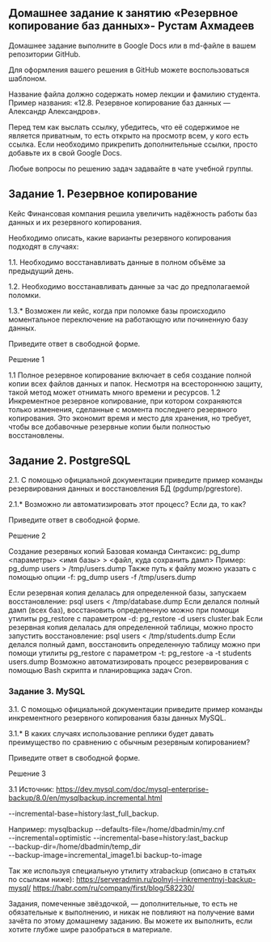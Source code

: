 ## Домашнее задание к занятию «Резервное копирование баз данных»- Рустам Ахмадеев
Домашнее задание выполните в Google Docs или в md-файле в вашем репозитории GitHub.

Для оформления вашего решения в GitHub можете воспользоваться шаблоном.

Название файла должно содержать номер лекции и фамилию студента. Пример названия: «12.8. Резервное копирование баз данных — Александр Александров».

Перед тем как выслать ссылку, убедитесь, что её содержимое не является приватным, то есть открыто на просмотр всем, у кого есть ссылка. Если необходимо прикрепить дополнительные ссылки, просто добавьте их в свой Google Docs.

Любые вопросы по решению задач задавайте в чате учебной группы.

## Задание 1. Резервное копирование
Кейс
Финансовая компания решила увеличить надёжность работы баз данных и их резервного копирования.

Необходимо описать, какие варианты резервного копирования подходят в случаях:

1.1. Необходимо восстанавливать данные в полном объёме за предыдущий день.

1.2. Необходимо восстанавливать данные за час до предполагаемой поломки.

1.3.* Возможен ли кейс, когда при поломке базы происходило моментальное переключение на работающую или починенную базу данных.

Приведите ответ в свободной форме.

Решение 1

1.1 Полное резервное копирование включает в себя создание полной копии всех файлов данных и папок. Несмотря на всестороннюю защиту, такой метод может отнимать много времени и ресурсов.
1.2 Инкрементное резервное копирование, при котором сохраняются только изменения, сделанные с момента последнего резервного копирования. Это экономит время и место для хранения, но требует, чтобы все добавочные резервные копии были полностью восстановлены.


## Задание 2. PostgreSQL
2.1. С помощью официальной документации приведите пример команды резервирования данных и восстановления БД (pgdump/pgrestore).

2.1.* Возможно ли автоматизировать этот процесс? Если да, то как?

Приведите ответ в свободной форме.

Решение 2

Создание резервных копий
Базовая команда
Синтаксис:
pg_dump <параметры> <имя базы> > <файл, куда сохранить дамп>
Пример:
pg_dump users > /tmp/users.dump
Также путь к файлу можно указать с помощью опции -f:
pg_dump users -f /tmp/users.dump

Если резервная копия делалась для определенной базы, запускаем восстановление:
psql users < /tmp/database.dump
Если делался полный дамп (всех баз), восстановить определенную можно при помощи утилиты pg_restore с параметром -d:
pg_restore -d users cluster.bak
Если резервная копия делалась для определенной таблицы, можно просто запустить восстановление:
psql users < /tmp/students.dump
Если делался полный дамп, восстановить определенную таблицу можно при помощи утилиты pg_restore с параметром -t:
pg_restore -a -t students users.dump
Возможно автоматизировать процесс резервирования с помощью Bash скрипта и планировщика задач Cron.

### Задание 3. MySQL
3.1. С помощью официальной документации приведите пример команды инкрементного резервного копирования базы данных MySQL.

3.1.* В каких случаях использование реплики будет давать преимущество по сравнению с обычным резервным копированием?

Приведите ответ в свободной форме.

Решение 3

3.1 Источник: https://dev.mysql.com/doc/mysql-enterprise-backup/8.0/en/mysqlbackup.incremental.html

--incremental-base=history:last_full_backup.

Например:
mysqlbackup --defaults-file=/home/dbadmin/my.cnf \
  --incremental=optimistic --incremental-base=history:last_backup \
  --backup-dir=/home/dbadmin/temp_dir \
  --backup-image=incremental_image1.bi 
   backup-to-image

Так же используя специальную утилиту xtrabackup (описано в статьях по ссылкам ниже):
https://serveradmin.ru/polnyj-i-inkrementnyj-backup-mysql/
https://habr.com/ru/company/first/blog/582230/

Задания, помеченные звёздочкой, — дополнительные, то есть не обязательные к выполнению, и никак не повлияют на получение вами зачёта по этому домашнему заданию. Вы можете их выполнить, если хотите глубже шире разобраться в материале.
